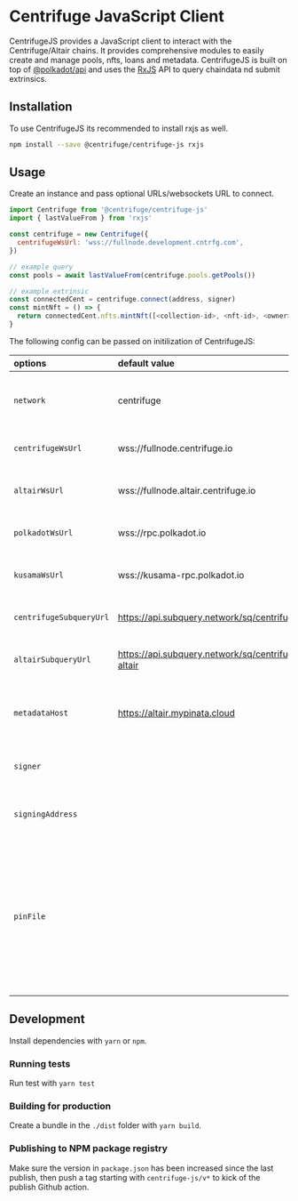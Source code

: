 # Centrifuge JavaScript Client

CentrifugeJS provides a JavaScript client to interact with the Centrifuge/Altair chains. It provides comprehensive modules to easily create and manage pools, nfts, loans and metadata. CentrifugeJS is built on top of [@polkadot/api](https://polkadot.js.org/docs/api) and uses the [RxJS](https://rxjs.dev/api) API to query chaindata nd submit extrinsics.

## Installation

To use CentrifugeJS its recommended to install rxjs as well.

```bash
npm install --save @centrifuge/centrifuge-js rxjs
```

## Usage

Create an instance and pass optional URLs/websockets URL to connect.

```js
import Centrifuge from '@centrifuge/centrifuge-js'
import { lastValueFrom } from 'rxjs'

const centrifuge = new Centrifuge({
  centrifugeWsUrl: 'wss://fullnode.development.cntrfg.com',
})

// example query
const pools = await lastValueFrom(centrifuge.pools.getPools())

// example extrinsic
const connectedCent = centrifuge.connect(address, signer)
const mintNft = () => {
  return connectedCent.nfts.mintNft([<collection-id>, <nft-id>, <owner>, <metadata>, <amount>])
}

```

The following config can be passed on initilization of CentrifugeJS:

| options                 | default value                                           | description                                                                                                                                         |
| :---------------------- | :------------------------------------------------------ | :-------------------------------------------------------------------------------------------------------------------------------------------------- |
| `network `              | centrifuge                                              | network the instance should run on                                                                                                                  |
| `centrifugeWsUrl`       | wss://fullnode.centrifuge.io                            | collator websocket URL                                                                                                                              |
| `altairWsUrl`           | wss://fullnode.altair.centrifuge.io                     | altair collator websocket URL                                                                                                                       |
| `polkadotWsUrl`         | wss://rpc.polkadot.io                                   | relay websocket URL                                                                                                                                 |
| `kusamaWsUrl`           | wss://kusama-rpc.polkadot.io                            | kusama relay websocket URL                                                                                                                          |
| `centrifugeSubqueryUrl` | https://api.subquery.network/sq/centrifuge/pools        | indexed subquery URL                                                                                                                                |
| `altairSubqueryUrl`     | https://api.subquery.network/sq/centrifuge/pools-altair | kusama relay websocket URL                                                                                                                          |
| `metadataHost`          | https://altair.mypinata.cloud                           | IPFS gateway url for retrieving metadata                                                                                                            |
| `signer`                |                                                         | Must be set to sign and submit extrinsics                                                                                                           |
| `signingAddress`        |                                                         | Must be set to sign and submit extrinsics                                                                                                           |
| `pinFile`               |                                                         | Must return a `{ uri: string }` containing the URI of the pinned file. This is used to upload and reference metadata in pools, collections and nfts |

## Development

Install dependencies with `yarn` or `npm`.

### Running tests

Run test with `yarn test`

### Building for production

Create a bundle in the `./dist` folder with `yarn build`.

### Publishing to NPM package registry

Make sure the version in `package.json` has been increased since the last publish, then push a tag starting with `centrifuge-js/v*` to kick of the publish Github action.
